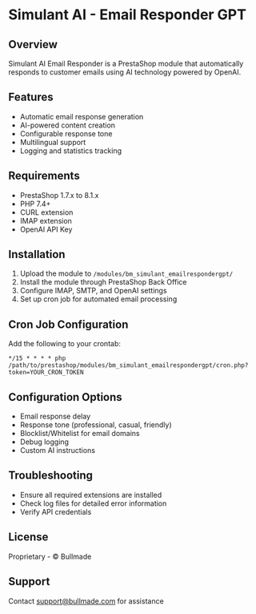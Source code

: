 # Simulant AI - Email Responder GPT

## Overview
Simulant AI Email Responder is a PrestaShop module that automatically responds to customer emails using AI technology powered by OpenAI.

## Features
- Automatic email response generation
- AI-powered content creation
- Configurable response tone
- Multilingual support
- Logging and statistics tracking

## Requirements
- PrestaShop 1.7.x to 8.1.x
- PHP 7.4+
- CURL extension
- IMAP extension
- OpenAI API Key

## Installation
1. Upload the module to `/modules/bm_simulant_emailrespondergpt/`
2. Install the module through PrestaShop Back Office
3. Configure IMAP, SMTP, and OpenAI settings
4. Set up cron job for automated email processing

## Cron Job Configuration
Add the following to your crontab:
```
*/15 * * * * php /path/to/prestashop/modules/bm_simulant_emailrespondergpt/cron.php?token=YOUR_CRON_TOKEN
```

## Configuration Options
- Email response delay
- Response tone (professional, casual, friendly)
- Blocklist/Whitelist for email domains
- Debug logging
- Custom AI instructions

## Troubleshooting
- Ensure all required extensions are installed
- Check log files for detailed error information
- Verify API credentials

## License
Proprietary - © Bullmade

## Support
Contact support@bullmade.com for assistance